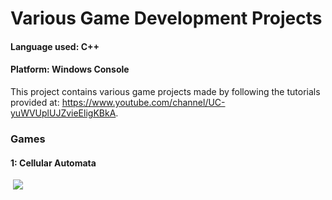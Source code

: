 # Various Game Development Projects 

#### Language used: C++

#### Platform: Windows Console

This project contains various game projects made by following the tutorials provided at: https://www.youtube.com/channel/UC-yuWVUplUJZvieEligKBkA.



### Games 

#### 1: Cellular Automata

​	![](OneLoneCoder\assets\CellularAutomata.gif)

​		

